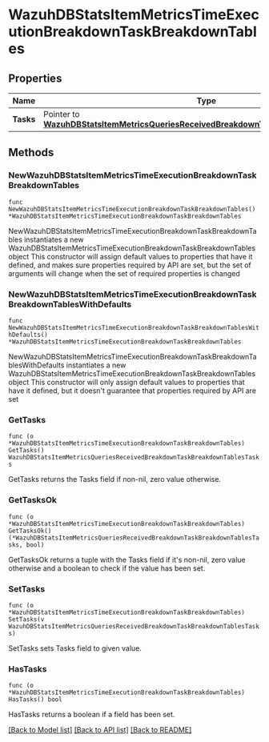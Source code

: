 # WazuhDBStatsItemMetricsTimeExecutionBreakdownTaskBreakdownTables

## Properties

Name | Type | Description | Notes
------------ | ------------- | ------------- | -------------
**Tasks** | Pointer to [**WazuhDBStatsItemMetricsQueriesReceivedBreakdownTaskBreakdownTablesTasks**](WazuhDBStatsItemMetricsQueriesReceivedBreakdownTaskBreakdownTablesTasks.md) |  | [optional] 

## Methods

### NewWazuhDBStatsItemMetricsTimeExecutionBreakdownTaskBreakdownTables

`func NewWazuhDBStatsItemMetricsTimeExecutionBreakdownTaskBreakdownTables() *WazuhDBStatsItemMetricsTimeExecutionBreakdownTaskBreakdownTables`

NewWazuhDBStatsItemMetricsTimeExecutionBreakdownTaskBreakdownTables instantiates a new WazuhDBStatsItemMetricsTimeExecutionBreakdownTaskBreakdownTables object
This constructor will assign default values to properties that have it defined,
and makes sure properties required by API are set, but the set of arguments
will change when the set of required properties is changed

### NewWazuhDBStatsItemMetricsTimeExecutionBreakdownTaskBreakdownTablesWithDefaults

`func NewWazuhDBStatsItemMetricsTimeExecutionBreakdownTaskBreakdownTablesWithDefaults() *WazuhDBStatsItemMetricsTimeExecutionBreakdownTaskBreakdownTables`

NewWazuhDBStatsItemMetricsTimeExecutionBreakdownTaskBreakdownTablesWithDefaults instantiates a new WazuhDBStatsItemMetricsTimeExecutionBreakdownTaskBreakdownTables object
This constructor will only assign default values to properties that have it defined,
but it doesn't guarantee that properties required by API are set

### GetTasks

`func (o *WazuhDBStatsItemMetricsTimeExecutionBreakdownTaskBreakdownTables) GetTasks() WazuhDBStatsItemMetricsQueriesReceivedBreakdownTaskBreakdownTablesTasks`

GetTasks returns the Tasks field if non-nil, zero value otherwise.

### GetTasksOk

`func (o *WazuhDBStatsItemMetricsTimeExecutionBreakdownTaskBreakdownTables) GetTasksOk() (*WazuhDBStatsItemMetricsQueriesReceivedBreakdownTaskBreakdownTablesTasks, bool)`

GetTasksOk returns a tuple with the Tasks field if it's non-nil, zero value otherwise
and a boolean to check if the value has been set.

### SetTasks

`func (o *WazuhDBStatsItemMetricsTimeExecutionBreakdownTaskBreakdownTables) SetTasks(v WazuhDBStatsItemMetricsQueriesReceivedBreakdownTaskBreakdownTablesTasks)`

SetTasks sets Tasks field to given value.

### HasTasks

`func (o *WazuhDBStatsItemMetricsTimeExecutionBreakdownTaskBreakdownTables) HasTasks() bool`

HasTasks returns a boolean if a field has been set.


[[Back to Model list]](../README.md#documentation-for-models) [[Back to API list]](../README.md#documentation-for-api-endpoints) [[Back to README]](../README.md)


